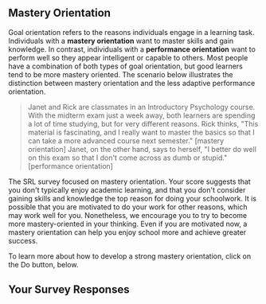 ## Mastery Orientation

Goal orientation refers to the reasons individuals engage in a learning task.  Individuals with a **mastery orientation** want to master skills and gain knowledge. In contrast, individuals with a **performance orientation** want to perform well so they appear intelligent or capable to others. Most people have a combination of both types of goal orientation, but good learners tend to be more mastery oriented. The scenario below illustrates the distinction between mastery orientation and the less adaptive performance orientation.

> Janet and Rick are classmates in an Introductory Psychology course. With the midterm exam just a week away, both learners are spending a lot of time studying, but for very different reasons. Rick thinks, "This material is fascinating, and I really want to master the basics so that I can take a more advanced course next semester." [mastery orientation] Janet, on the other hand, says to herself, "I better do well on this exam so that I don't come across as dumb or stupid." [performance orientation]

The SRL survey focused on mastery orientation. Your score suggests that you don't typically enjoy academic learning, and that you don't consider gaining skills and knowledge the top reason for doing your schoolwork. It is possible that you are motivated to do your work for other reasons, which may work well for you. Nonetheless, we encourage you to try to become more mastery-oriented in your thinking. Even if you are motivated now, a mastery orientation can help you enjoy school more and achieve greater success.

To learn more about how to develop a strong mastery orientation, click on the Do button, below. 

## Your Survey Responses
